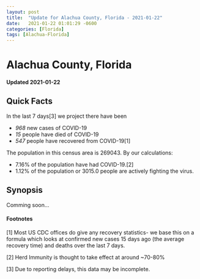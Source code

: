 ```yaml
---
layout: post
title:  "Update for Alachua County, Florida - 2021-01-22"
date:   2021-01-22 01:01:29 -0600
categories: [Florida]
tags: [Alachua-Florida]
---
```


# Alachua County, Florida
#### Updated 2021-01-22

## Quick Facts

In the last 7 days[3] we project there have been
- *968* new cases of COVID-19
- *15* people have died of COVID-19
- *547* people have recovered from COVID-19[1]

The population in this census area is 269043. By our calculations:
- 7.16% of the population have had COVID-19.[2]
- 1.12% of the population or 3015.0 people are actively fighting the virus.

## Synopsis

Comming soon...


#### Footnotes

[1] Most US CDC offices do give any recovery statistics- we base this on a formula which looks at confirmed new cases
15 days ago (the average recovery time) and deaths over the last 7 days.

[2] Herd Immunity is thought to take effect at around ~70-80%

[3] Due to reporting delays, this data may be incomplete.
 
    